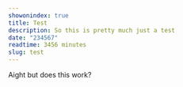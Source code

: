 ```yaml
---
showonindex: true
title: Test
description: So this is pretty much just a test
date: "234567"
readtime: 3456 minutes
slug: test
---
```

Aight but does this work?